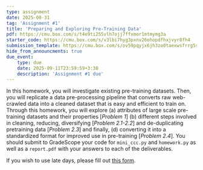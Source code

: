 ```yaml
---
type: assignment
date: 2025-08-31
tag: 'Assignment #1'
title: 'Preparing and Exploring Pre-Training Data'
pdf: https://cmu.box.com/s/t4e9ti255vlh7ojj7ffxmor1mtmymg3a
starter_code: https://cmu.box.com/s/v3lbi7hyg3pxnv26ohopdfhxjvyr8fh4
submission_template: https://cmu.box.com/s/ov59pqyjx6jh3zo0taexwsfrrg5srvy5
hide_from_announcments: true
due_event: 
    type: due
    date: 2025-09-11T23:59:59+3:30
    description: 'Assignment #1 due'
---
```


In this homework, you will investigate existing pre-training datasets. Then, you will replicate a data pre-processing pipeline that converts raw web-crawled data into a cleaned dataset that is easy and efficient to train on.
Through this homework, you will explore (a) attributes of large scale pre-training datasets and their properties [*Problem 1*] (b) different steps involved in cleaning, reducing, diversifying [*Problem 2.1-2.2*] and de-duplicating pretraining data [*Problem 2.3*] and finally, (d) converting it into a standardized format for improved use in pre-training [*Problem 2.4*]. 
You should submit to GradeScope your code for `mini_ccc.py` and `homework.py` as well as a `report.pdf` with your answers to each of the deliverables.

If you wish to use late days, please fill out [this form](https://docs.google.com/forms/d/e/1FAIpQLSdcSQZJPLqxxfNVtj90ui8FJF6flG2PzwKg4n8bIQupUQVbyQ/viewform?usp=header).
